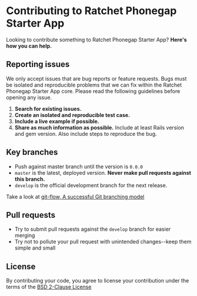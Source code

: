 # Contributing to Ratchet Phonegap Starter App

Looking to contribute something to Ratchet Phonegap Starter App? **Here's how you can help.**



## Reporting issues

We only accept issues that are bug reports or feature requests. Bugs must be isolated and reproducible problems that we can fix within the Ratchet Phonegap Starter App core. Please read the following guidelines before opening any issue.

1. **Search for existing issues.**
2. **Create an isolated and reproducible test case.**
3. **Include a live example if possible.**
4. **Share as much information as possible.** Include at least Rails version and gem version. Also include steps to reproduce the bug.



## Key branches

- Push against master branch until the version is `0.0.0`
- `master` is the latest, deployed version. **Never make pull requests against this branch.**
- `develop` is the official development branch for the next release.

Take a look at [git-flow, A successful Git branching model](http://nvie.com/posts/a-successful-git-branching-model/)



## Pull requests

- Try to submit pull requests against the `develop` branch for easier merging
- Try not to pollute your pull request with unintended changes--keep them simple and small



## License

By contributing your code, you agree to license your contribution under the terms of the [BSD 2-Clause License](LICENSE)
